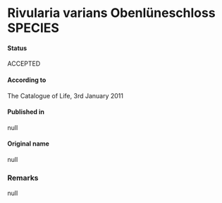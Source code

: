 Rivularia varians Obenlüneschloss SPECIES
=======

#### Status
ACCEPTED

#### According to
The Catalogue of Life, 3rd January 2011

#### Published in
null

#### Original name
null

### Remarks
null